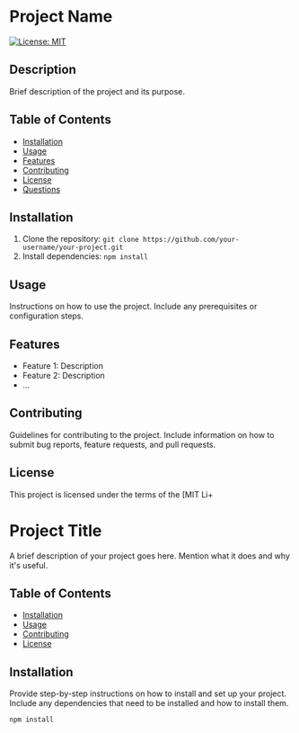 # Project Name

[![License: MIT](https://img.shields.io/badge/License-MIT-yellow.svg)](https://opensource.org/licenses/MIT)

## Description

Brief description of the project and its purpose.



## Table of Contents

- [Installation](#installation)
- [Usage](#usage)
- [Features](#features)
- [Contributing](#contributing)
- [License](#license)
- [Questions](#questions)

## Installation

1. Clone the repository: `git clone https://github.com/your-username/your-project.git`
2. Install dependencies: `npm install`

## Usage

Instructions on how to use the project. Include any prerequisites or configuration steps.


## Features

- Feature 1: Description
- Feature 2: Description
- ...

## Contributing

Guidelines for contributing to the project. Include information on how to submit bug reports, feature requests, and pull requests.

## License

This project is licensed under the terms of the [MIT Li+

# Project Title

A brief description of your project goes here. Mention what it does and why it's useful.

## Table of Contents

- [Installation](#installation)
- [Usage](#usage)
- [Contributing](#contributing)
- [License](#license)

## Installation

Provide step-by-step instructions on how to install and set up your project. Include any dependencies that need to be installed and how to install them.

```bash
npm install

